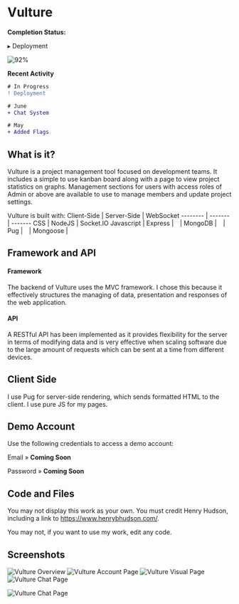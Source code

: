 # Vulture

**Completion Status:** 

▸ Deployment

![92%](https://progress-bar.dev/92) 

**Recent Activity**

```diff
# In Progress
! Deployment

# June
+ Chat System

# May
+ Added Flags
```

## What is it?
Vulture is a project management tool focused on development teams. It includes a simple to use kanban board along with a page to view project statistics on graphs. Management sections for users with access roles of Admin or above are available to use to manage members and update project settings.

Vulture is built with:
Client-Side | Server-Side | WebSocket
-------- | ------- | -------
CSS | NodeJS | Socket.IO
Javascript | Express |
⠀| MongoDB |
⠀| Pug |
⠀| Mongoose |

## Framework and API
#### Framework
The backend of Vulture uses the MVC framework. I chose this because it effectively structures the managing of data, presentation and responses of the web application.

#### API
A RESTful API has been implemented as it provides flexibility for the server in terms of modifying data and is very effective when scaling software due to the large amount of requests which can be sent at a time from different devices.

## Client Side
I use Pug for server-side rendering, which sends formatted HTML to the client. I use pure JS for my pages.

## Demo Account
Use the following credentials to access a demo account:

Email » **Coming Soon**

Password » **Coming Soon**

## Code and Files
You may not display this work as your own. You must credit Henry Hudson, including a link to https://www.henrybhudson.com/.

You may not, if you want to use my work, edit any code.

## Screenshots
![Vulture Overview](https://ibb.co/3c2gwjw)
![Vulture Account Page](https://ibb.co/DRK9BQf)
![Vulture Visual Page](https://ibb.co/k10b3Fd)
![Vulture Chat Page](https://ibb.co/cXd8Lbp)

![Vulture Chat Page](https://imgur.com/a/7tHxbyK)


